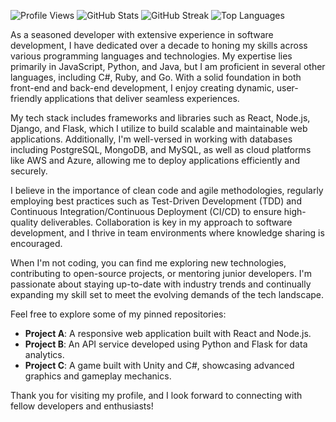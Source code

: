 ![Profile Views](https://komarev.com/ghpvc/?username=annamaeernser9557)
![GitHub Stats](https://github-readme-stats.vercel.app/api?username=annamaeernser9557&show_icons=true&theme=radical)
![GitHub Streak](https://github-readme-streak-stats.herokuapp.com/?user=annamaeernser9557&theme=radical)
![Top Languages](https://github-readme-stats.vercel.app/api/top-langs/?username=annamaeernser9557&layout=compact&theme=radical)

As a seasoned developer with extensive experience in software development, I have dedicated over a decade to honing my skills across various programming languages and technologies. My expertise lies primarily in JavaScript, Python, and Java, but I am proficient in several other languages, including C#, Ruby, and Go. With a solid foundation in both front-end and back-end development, I enjoy creating dynamic, user-friendly applications that deliver seamless experiences.

My tech stack includes frameworks and libraries such as React, Node.js, Django, and Flask, which I utilize to build scalable and maintainable web applications. Additionally, I'm well-versed in working with databases including PostgreSQL, MongoDB, and MySQL, as well as cloud platforms like AWS and Azure, allowing me to deploy applications efficiently and securely.

I believe in the importance of clean code and agile methodologies, regularly employing best practices such as Test-Driven Development (TDD) and Continuous Integration/Continuous Deployment (CI/CD) to ensure high-quality deliverables. Collaboration is key in my approach to software development, and I thrive in team environments where knowledge sharing is encouraged.

When I'm not coding, you can find me exploring new technologies, contributing to open-source projects, or mentoring junior developers. I'm passionate about staying up-to-date with industry trends and continually expanding my skill set to meet the evolving demands of the tech landscape.

Feel free to explore some of my pinned repositories:

- **Project A**: A responsive web application built with React and Node.js.
- **Project B**: An API service developed using Python and Flask for data analytics.
- **Project C**: A game built with Unity and C#, showcasing advanced graphics and gameplay mechanics.

Thank you for visiting my profile, and I look forward to connecting with fellow developers and enthusiasts!
